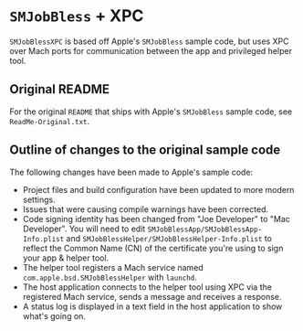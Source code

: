 # `SMJobBless` + XPC #

`SMJobBlessXPC` is based off Apple's `SMJobBless` sample code, but uses XPC over Mach ports for communication between the app and privileged helper tool.

## Original README ##

For the original `README` that ships with Apple's `SMJobBless` sample code, see `ReadMe-Original.txt`.

## Outline of changes to the original sample code ##

The following changes have been made to Apple's sample code:

* Project files and build configuration have been updated to more modern settings.
* Issues that were causing compile warnings have been corrected.
* Code signing identity has been changed from "Joe Developer" to "Mac Developer". You will need to edit `SMJobBlessApp/SMJobBlessApp-Info.plist` and `SMJobBlessHelper/SMJobBlessHelper-Info.plist` to reflect the Common Name (CN) of the certificate you're using to sign your app & helper tool.
* The helper tool registers a Mach service named `com.apple.bsd.SMJobBlessHelper` with `launchd`.
* The host application connects to the helper tool using XPC via the registered Mach service, sends a message and receives a response.
* A status log is displayed in a text field in the host application to show what's going on.